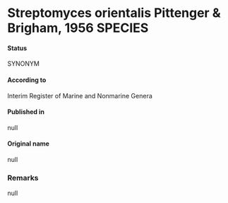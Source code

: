 # Streptomyces orientalis Pittenger & Brigham, 1956 SPECIES

#### Status
SYNONYM

#### According to
Interim Register of Marine and Nonmarine Genera

#### Published in
null

#### Original name
null

### Remarks
null